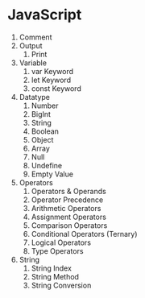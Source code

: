 # JavaScript

1. Comment
2. Output
   1. Print
3. Variable
   1. var Keyword
   2. let Keyword
   3. const Keyword
4. Datatype
   1. Number
   2. BigInt
   3. String
   4. Boolean
   5. Object
   6. Array
   7. Null
   8. Undefine
   9. Empty Value
5. Operators
   1. Operators & Operands
   2. Operator Precedence
   3. Arithmetic Operators
   4. Assignment Operators
   5. Comparison Operators
   6. Conditional Operators (Ternary)
   7. Logical Operators
   8. Type Operators
6. String
   1. String Index
   2. String Method
   3. String Conversion
